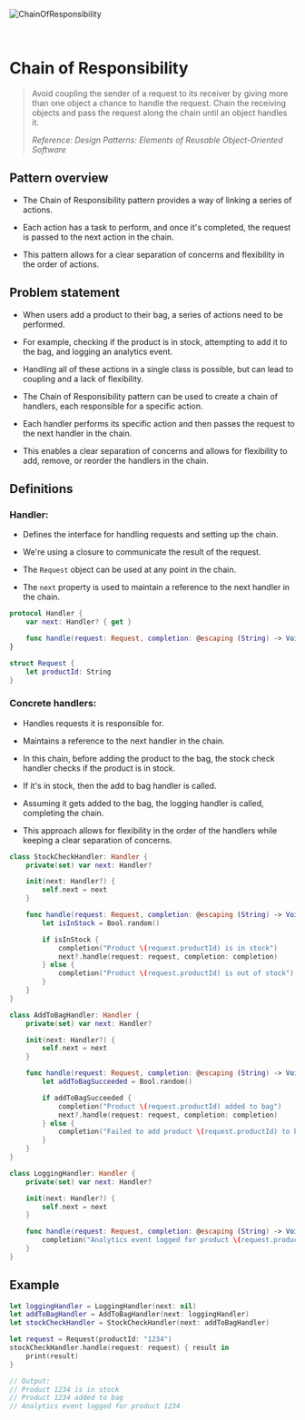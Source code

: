 ![ChainOfResponsibility](https://github.com/user-attachments/assets/a7150b35-2cc1-4095-9fe3-2b9b9f4aea74)

<br />

# Chain of Responsibility

> Avoid coupling the sender of a request to its receiver by giving more than one object a chance to handle the request. Chain the receiving objects and pass the request along the chain until an object handles it.
>
> _Reference: Design Patterns: Elements of Reusable Object-Oriented Software_

## Pattern overview

- The Chain of Responsibility pattern provides a way of linking a series of actions.

- Each action has a task to perform, and once it's completed, the request is passed to the next action in the chain.

- This pattern allows for a clear separation of concerns and flexibility in the order of actions.

## Problem statement

- When users add a product to their bag, a series of actions need to be performed.

- For example, checking if the product is in stock, attempting to add it to the bag, and logging an analytics event.

- Handling all of these actions in a single class is possible, but can lead to coupling and a lack of flexibility.

- The Chain of Responsibility pattern can be used to create a chain of handlers, each responsible for a specific action.

- Each handler performs its specific action and then passes the request to the next handler in the chain.

- This enables a clear separation of concerns and allows for flexibility to add, remove, or reorder the handlers in the chain.

## Definitions

### Handler:

- Defines the interface for handling requests and setting up the chain.

- We're using a closure to communicate the result of the request.

- The `Request` object can be used at any point in the chain.

- The `next` property is used to maintain a reference to the next handler in the chain.

```swift
protocol Handler {
    var next: Handler? { get }

    func handle(request: Request, completion: @escaping (String) -> Void)
}

struct Request {
    let productId: String
}
```

### Concrete handlers:

- Handles requests it is responsible for.

- Maintains a reference to the next handler in the chain.

- In this chain, before adding the product to the bag, the stock check handler checks if the product is in stock.

- If it's in stock, then the add to bag handler is called.

- Assuming it gets added to the bag, the logging handler is called, completing the chain.

- This approach allows for flexibility in the order of the handlers while keeping a clear separation of concerns.

```swift
class StockCheckHandler: Handler {
    private(set) var next: Handler?

    init(next: Handler?) {
        self.next = next
    }

    func handle(request: Request, completion: @escaping (String) -> Void) {
        let isInStock = Bool.random()

        if isInStock {
            completion("Product \(request.productId) is in stock")
            next?.handle(request: request, completion: completion)
        } else {
            completion("Product \(request.productId) is out of stock")
        }
    }
}

class AddToBagHandler: Handler {
    private(set) var next: Handler?

    init(next: Handler?) {
        self.next = next
    }

    func handle(request: Request, completion: @escaping (String) -> Void) {
        let addToBagSucceeded = Bool.random()

        if addToBagSucceeded {
            completion("Product \(request.productId) added to bag")
            next?.handle(request: request, completion: completion)
        } else {
            completion("Failed to add product \(request.productId) to bag")
        }
    }
}

class LoggingHandler: Handler {
    private(set) var next: Handler?

    init(next: Handler?) {
        self.next = next
    }

    func handle(request: Request, completion: @escaping (String) -> Void) {
        completion("Analytics event logged for product \(request.productId)")
    }
}
```

## Example

```swift
let loggingHandler = LoggingHandler(next: nil)
let addToBagHandler = AddToBagHandler(next: loggingHandler)
let stockCheckHandler = StockCheckHandler(next: addToBagHandler)

let request = Request(productId: "1234")
stockCheckHandler.handle(request: request) { result in
    print(result)
}

// Output:
// Product 1234 is in stock
// Product 1234 added to bag
// Analytics event logged for product 1234
```
